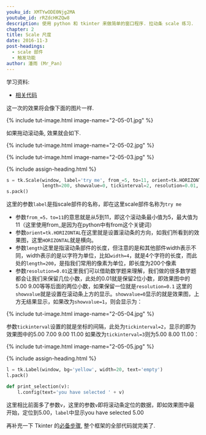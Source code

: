 ```yaml
---
youku_id: XMTYwODE0Njg2MA
youtube_id: rRZdcHKZQw8
description: 使用 python 和 tkinter 来做简单的窗口程序. 拉动条 scale 练习.
chapter: 2
title: Scale 尺度
date: 2016-11-3
post-headings:
  - scale 部件
  - 触发功能
author: 潘雨 (Mr_Pan)
---
```


学习资料:
  * [相关代码](https://github.com/MorvanZhou/tutorials/blob/master/tkinterTUT/tk6_scale.py)


这一次的效果将会像下面的图片一样.

{% include tut-image.html image-name="2-05-01.jpg" %}

如果拖动滚动条, 效果就会如下.

{% include tut-image.html image-name="2-05-02.jpg" %}

{% include tut-image.html image-name="2-05-03.jpg" %}




{% include assign-heading.html %}

```python
s = tk.Scale(window, label='try me', from_=5, to=11, orient=tk.HORIZONTAL,
             length=200, showvalue=0, tickinterval=2, resolution=0.01, command=print_selection)
s.pack()
```

这里的参数`label`是指scale部件的名称，即在这里scale部件名称为`try me`

* 参数`from_=5，to=11`的意思就是从5到11，即这个滚动条最小值为5，最大值为11（这里使用from_是因为在python中有from这个关键词）
* 参数`orient=tk.HORIZONTAL`在这里就是设置滚动条的方向，如我们所看到的效果图，这里`HORIZONTAL`就是横向。
* 参数`length`这里是指滚动条部件的长度，但注意的是和其他部件width表示不同，width表示的是以字符为单位，比如`width=4`，就是4个字符的长度，而此处的`length=200`，是指我们常用的像素为单位，即长度为200个像素
* 参数`resolution=0.01`这里我们可以借助数学题来理解，我们做的很多数学题都会让我们来保留几位小数，此处的0.01就是保留2位小数，即效果图中的5.00 9.00等等后面的两位小数，如果保留一位就是`resolution=0.1`
这里的`showvalue`就是设置在滚动条上方的显示。`showvalue=0`显示的就是效果图，上方无结果显示，如果改为`showvalue=1`，则会显示为：

{% include tut-image.html image-name="2-05-04.jpg" %}

参数`tickinterval`设置的就是坐标的间隔，此处为`tickinterval=2`，显示的即为效果图中的5.00 7.00 9.00 11.00 如果改为`tickinterval=3`则为5.00 8.00 11.00：


{% include tut-image.html image-name="2-05-05.jpg" %}




{% include assign-heading.html %}

```python
l = tk.Label(window, bg='yellow', width=20, text='empty')
l.pack()

def print_selection(v):
    l.config(text='you have selected ' + v)
```

这里相比前面多了参数`v`，这里的参数`v`即将滚动条定位的数据，即如效果图中最开始，定位到5.00，`label`中显示you have selected 5.00

再补充一下 Tkinter 的[必备步骤](https://github.com/MorvanZhou/tutorials/blob/master/tkinterTUT/tk6_scale.py),
整个框架的全部代码就完美了.
